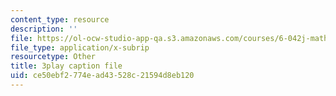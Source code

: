 ```yaml
---
content_type: resource
description: ''
file: https://ol-ocw-studio-app-qa.s3.amazonaws.com/courses/6-042j-mathematics-for-computer-science-spring-2015/ce50ebf2774ead43528c21594d8eb120_v6axtBS6IF8.srt
file_type: application/x-subrip
resourcetype: Other
title: 3play caption file
uid: ce50ebf2-774e-ad43-528c-21594d8eb120
---
```

